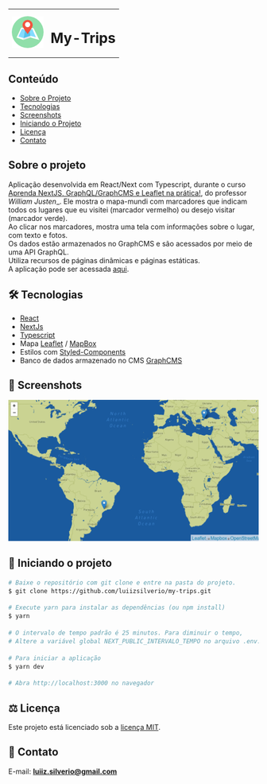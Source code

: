 <table>
  <tr>
    <td>
      <img src="https://github.com/luiizsilverio/my-trips/blob/main/public/img/map-icon.png" />
    </td>
    <td><h1>My-Trips</h1></td>
  </tr>
</table>

## Conteúdo
* [Sobre o Projeto](#sobre-o-projeto)
* [Tecnologias](#hammer_and_wrench-tecnologias)
* [Screenshots](#camera_flash-screenshots)
* [Iniciando o Projeto](#car-Iniciando-o-projeto)
* [Licença](#balance_scale-licença)
* [Contato](#email-contato)

## Sobre o projeto
Aplicação desenvolvida em React/Next com Typescript, durante o curso [Aprenda NextJS, GraphQL/GraphCMS e Leaflet na prática!](https://www.udemy.com/course/aprenda-nextjs-na-pratica/), do professor _William Justen__. Ele mostra o mapa-mundi com marcadores que indicam todos os lugares que eu visitei (marcador vermelho) ou desejo visitar (marcador verde).<br/>
Ao clicar nos marcadores, mostra uma tela com informações sobre o lugar, com texto e fotos.<br/>
Os dados estão armazenados no GraphCMS e são acessados por meio de uma API GraphQL.<br/>
Utiliza recursos de páginas dinâmicas e páginas estáticas.<br/>
A aplicação pode ser acessada [aqui](https://my-trips-seven-wine.vercel.app).<br/>

## :hammer_and_wrench: Tecnologias
* <ins>React</ins>
* <ins>NextJs</ins>
* <ins>Typescript</ins>
* Mapa <ins>Leaflet</ins> / <ins>MapBox</ins>
* Estilos com <ins>Styled-Components</ins>
* Banco de dados armazenado no CMS <ins>GraphCMS</ins>

## :camera_flash: Screenshots
![](https://github.com/luiizsilverio/my-trips/blob/main/public/img/cover.png)

## :car: Iniciando o projeto
```bash
# Baixe o repositório com git clone e entre na pasta do projeto.
$ git clone https://github.com/luiizsilverio/my-trips.git

# Execute yarn para instalar as dependências (ou npm install)
$ yarn

# O intervalo de tempo padrão é 25 minutos. Para diminuir o tempo,
# Altere a variável global NEXT_PUBLIC_INTERVALO_TEMPO no arquivo .env.

# Para iniciar a aplicação
$ yarn dev

# Abra http://localhost:3000 no navegador
```

## :balance_scale: Licença
Este projeto está licenciado sob a [licença MIT](LICENSE).

## :email: Contato

E-mail: [**luiiz.silverio@gmail.com**](mailto:luiiz.silverio@gmail.com)
